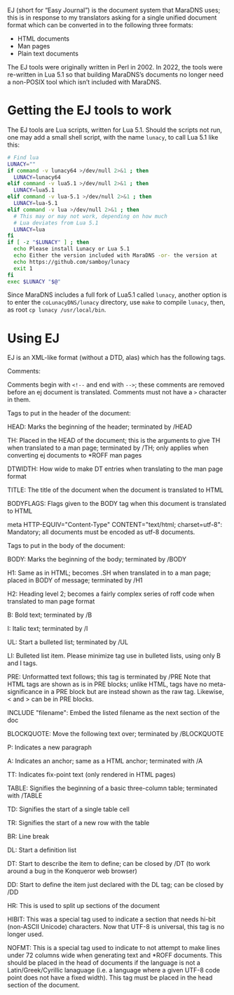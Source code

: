 EJ (short for “Easy Journal”) is the document system that MaraDNS
uses; this is in response to my translators asking for a single unified
document format which can be converted in to the following three formats:

* HTML documents
* Man pages
* Plain text documents

The EJ tools were originally written in Perl in 2002.  In 2022, the
tools were re-written in Lua 5.1 so that building MaraDNS’s documents
no longer need a non-POSIX tool which isn’t included with MaraDNS.

# Getting the EJ tools to work

The EJ tools are Lua scripts, written for Lua 5.1.  Should the scripts
not run, one may add a small shell script, with the name `lunacy`,
to call Lua 5.1 like this:

```bash
# Find lua
LUNACY=""
if command -v lunacy64 >/dev/null 2>&1 ; then
  LUNACY=lunacy64
elif command -v lua5.1 >/dev/null 2>&1 ; then
  LUNACY=lua5.1
elif command -v lua-5.1 >/dev/null 2>&1 ; then
  LUNACY=lua-5.1
elif command -v lua >/dev/null 2>&1 ; then
  # This may or may not work, depending on how much
  # Lua deviates from Lua 5.1
  LUNACY=lua
fi
if [ -z "$LUNACY" ] ; then
  echo Please install Lunacy or Lua 5.1
  echo Either the version included with MaraDNS -or- the version at
  echo https://github.com/samboy/lunacy
  exit 1
fi
exec $LUNACY "$@"
```

Since MaraDNS includes a full fork of Lua5.1 called `lunacy`,
another option is to enter the `coLunacyDNS/lunacy` directory, use
`make` to compile `lunacy`, then, as root `cp lunacy /usr/local/bin`.

# Using EJ

EJ is an XML-like format (without a DTD, alas) which has the following 
tags.

Comments:

Comments begin with `<!--` and end with `-->`; these comments are removed
before an ej document is translated.  Comments must not have a `>` 
character in them.

Tags to put in the header of the document:

HEAD: Marks the beginning of the header; terminated by /HEAD

TH: Placed in the HEAD of the document; this is the arguments to give TH 
when translated to a man page; terminated by /TH; only applies when 
converting ej documents to *ROFF man pages

DTWIDTH: How wide to make DT entries when translating to the man page
         format

TITLE: The title of the document when the document is translated to HTML

BODYFLAGS: Flags given to the BODY tag when this document is translated
           to HTML

meta HTTP-EQUIV="Content-Type" CONTENT="text/html; charset=utf-8": Mandatory;
all documents must be encoded as utf-8 documents.

Tags to put in the body of the document:

BODY: Marks the beginning of the body; terminated by /BODY

H1: Same as in HTML; becomes .SH when translated in to a man page; placed 
in BODY of message; terminated by /H1

H2: Heading level 2; becomes a fairly complex series of roff code when
    translated to man page format

B: Bold text; terminated by /B

I: Italic text; terminated by /I

UL: Start a bulleted list; terminated by /UL

LI: Bulleted list item.  Please minimize tag use in bulleted lists,
    using only B and I tags.

PRE: Unformatted text follows; this tag is terminated by /PRE
     Note that HTML tags are shown as is in PRE blocks; unlike HTML,
     tags have no meta-significance in a PRE block but are instead 
     shown as the raw tag.  Likewise, < and > can be in PRE blocks.

INCLUDE "filename": Embed the listed filename as the next section of the doc

BLOCKQUOTE: Move the following text over; terminated by /BLOCKQUOTE

P: Indicates a new paragraph

A: Indicates an anchor; same as a HTML anchor; terminated with /A

TT: Indicates fix-point text (only rendered in HTML pages)

TABLE: Signifies the beginning of a basic three-column table; terminated
       with /TABLE

TD: Signifies the start of a single table cell

TR: Signifies the start of a new row with the table

BR: Line break

DL: Start a definition list

DT: Start to describe the item to define; can be closed by /DT
    (to work around a bug in the Konqueror web browser)

DD: Start to define the item just declared with the DL tag; can be closed
    by /DD 

HR: This is used to split up sections of the document

HIBIT: This was a special tag used to indicate a section that needs
       hi-bit (non-ASCII Unicode) characters.  Now that UTF-8 is universal,
       this tag is no longer used.

NOFMT: This is a special tag used to indicate to not attempt to make
       lines under 72 columns wide when generating text and *ROFF 
       documents.  This should be placed in the head of documents if
       the language is not a Latin/Greek/Cyrillic lanaguage (i.e. a
       language where a given UTF-8 code point does not have a fixed
       width).  This tag must be placed in the head section of the
       document.

